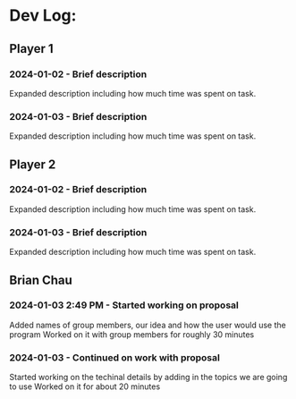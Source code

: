 # Dev Log:

## Player 1

### 2024-01-02 - Brief description

Expanded description including how much time was spent on task.

### 2024-01-03 - Brief description

Expanded description including how much time was spent on task.

## Player 2

### 2024-01-02 - Brief description

Expanded description including how much time was spent on task.

### 2024-01-03 - Brief description

Expanded description including how much time was spent on task.

## Brian Chau

### 2024-01-03 2:49 PM - Started working on proposal

Added names of group members, our idea and how the user would use the program
Worked on it with group members for roughly 30 minutes

### 2024-01-03 - Continued on work with proposal

Started working on the techinal details by adding in the topics we are going to use
Worked on it for about 20 minutes
